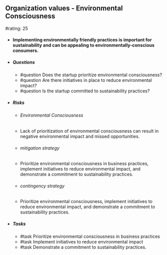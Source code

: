 ## Organization values - Environmental Consciousness
#rating: 25
- #### Implementing environmentally friendly practices is important for sustainability and can be appealing to environmentally-conscious consumers.
- ##### Questions
  - #question Does the startup prioritize environmental consciousness?
  - #question Are there initiatives in place to reduce environmental impact?
  - #question Is the startup committed to sustainability practices?
- ##### Risks

  - ###### Environmental Consciousness
  - Lack of prioritization of environmental consciousness can result in negative environmental impact and missed opportunities.
  - ###### mitigation strategy
  - Prioritize environmental consciousness in business practices, implement initiatives to reduce environmental impact, and demonstrate a commitment to sustainability practices.
  - ###### contingency strategy
  - Prioritize environmental consciousness, implement initiatives to reduce environmental impact, and demonstrate a commitment to sustainability practices.
- ##### Tasks
  - #task Prioritize environmental consciousness in business practices
  - #task  Implement initiatives to reduce environmental impact
  - #task  Demonstrate a commitment to sustainability practices.


